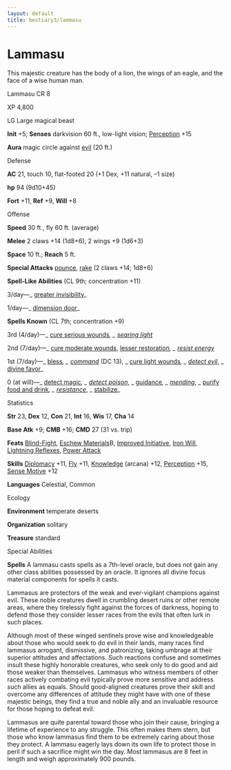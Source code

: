 ```yaml
---
layout: default
title: bestiary3/lammasu
---
```

# Lammasu

This majestic creature has the body of a lion, the wings of an eagle, and the face of a wise human man.

Lammasu CR 8

XP 4,800

LG Large magical beast

**Init** +5; **Senses** darkvision 60 ft., low-light vision; [Perception](skill_dir/perception#_perception) +15

**Aura** magic circle against [evil](monsters/creatureTypes#_evil-subtype) (20 ft.)

Defense

**AC** 21, touch 10, flat-footed 20 (+1 Dex, +11 natural, –1 size)

**hp** 94 (9d10+45)

**Fort** +11, **Ref** +9, **Will** +8

Offense

**Speed** 30 ft., fly 60 ft. (average)

**Melee** 2 claws +14 (1d8+6), 2 wings +9 (1d6+3)

**Space** 10 ft.; **Reach** 5 ft.

**Special Attacks** [pounce](monster_dir/universalMonsterRules#_pounce), [rake](monsters/universalMonsterRules#_rake) (2 claws +14; 1d8+6)

**Spell-Like Abilities** (CL 9th; concentration +11)

3/day—_ [greater invisibility](spell_dir/invisibility#_invisibility-greater)_

1/day—_ [dimension door](spell_dir/dimensionDoor#_dimension-door)_

**Spells Known** (CL 7th; concentration +9)

3rd (4/day)—_ [cure serious wounds](spell_dir/cureSeriousWounds#_cure-serious-wounds)_, _ [searing light](spells/searingLight#_searing-light)_

2nd (7/day)—_ [cure moderate wounds](spell_dir/cureModerateWounds#_cure-moderate-wounds), [lesser restoration](spells/restoration#_restoration-lesser)_, _ [resist energy](spell_dir/resistEnergy#_resist-energy)_

1st (7/day)—_ [bless](spell_dir/bless#_bless)_, _ [command](spells/command#_command)_ (DC 13), _ [cure light wounds](spell_dir/cureLightWounds#_cure-light-wounds)_, _ [detect evil](spells/detectEvil#_detect-evil)_, _ [divine favor](spell_dir/divineFavor#_divine-favor)_

0 (at will)—_ [detect magic](spells/detectMagic#_detect-magic)_, _ [detect poison](spell_dir/detectPoison#_detect-poison)_, _ [guidance](spells/guidance#_guidance)_, _ [mending](spell_dir/mending#_mending)_, _ [purify food and drink](spells/purifyFoodAndDrink#_purify-food-and-drink)_, _ [resistance](spell_dir/resistance#_resistance)_, _ [stabilize](spells/stabilize#_stabilize)_

Statistics

**Str** 23, **Dex** 12, **Con** 21, **Int** 16, **Wis** 17, **Cha** 14

**Base Atk** +9; **CMB** +16; **CMD** 27 (31 vs. trip)

**Feats** [Blind-Fight](feats#_blind-fight), [Eschew Materials](feats#_eschew-materials)B, [Improved Initiative](feats#_improved-initiative), [Iron Will](feats#_iron-will), [Lightning Reflexes](feats#_lightning-reflexes), [Power Attack](feats#_power-attack)

**Skills** [Diplomacy](skill_dir/diplomacy#_diplomacy) +11, [Fly](skills/fly#_fly) +11, [Knowledge](skill_dir/knowledge#_knowledge) (arcana) +12, [Perception](skills/perception#_perception) +15, [Sense Motive](skill_dir/senseMotive#_sense-motive) +12

**Languages** Celestial, Common

Ecology

**Environment** temperate deserts

**Organization** solitary

**Treasure** standard

Special Abilities

**Spells** A lammasu casts spells as a 7th-level oracle, but does not gain any other class abilities possessed by an oracle. It ignores all divine focus material components for spells it casts.

Lammasus are protectors of the weak and ever-vigilant champions against evil. These noble creatures dwell in crumbling desert ruins or other remote areas, where they tirelessly fight against the forces of darkness, hoping to defend those they consider lesser races from the evils that often lurk in such places.

Although most of these winged sentinels prove wise and knowledgeable about those who would seek to do evil in their lands, many races find lammasus arrogant, dismissive, and patronizing, taking umbrage at their superior attitudes and affectations. Such reactions confuse and sometimes insult these highly honorable creatures, who seek only to do good and aid those weaker than themselves. Lammasus who witness members of other races actively combating evil typically prove more sensitive and address such allies as equals. Should good-aligned creatures prove their skill and overcome any differences of attitude they might have with one of these majestic beings, they find a true and noble ally and an invaluable resource for those hoping to defeat evil.

Lammasus are quite parental toward those who join their cause, bringing a lifetime of experience to any struggle. This often makes them stern, but those who know lammasus find them to be extremely caring about those they protect. A lammasu eagerly lays down its own life to protect those in peril if such a sacrifice might win the day. Most lammasus are 8 feet in length and weigh approximately 900 pounds.

